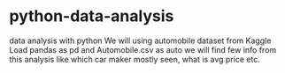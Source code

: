 # python-data-analysis
data analysis with python
We will using automobile dataset from Kaggle
Load pandas as pd and Automobile.csv as auto
we will find few info from this analysis like which car maker mostly seen, what is avg price etc. 
